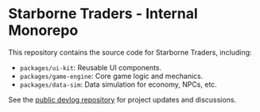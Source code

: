 # Starborne Traders - Internal Monorepo

This repository contains the source code for Starborne Traders, including:
- `packages/ui-kit`: Reusable UI components.
- `packages/game-engine`: Core game logic and mechanics.
- `packages/data-sim`: Data simulation for economy, NPCs, etc.

See the [public devlog repository](https://github.com/CFGLabs01/Starborn-Traders-Devlog) for project updates and discussions. 